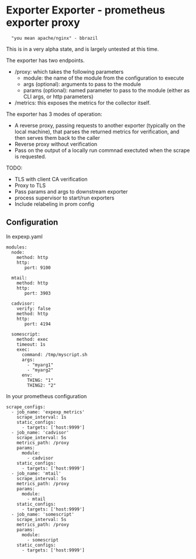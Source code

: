 # Exporter Exporter - prometheus exporter proxy

```   "you mean apache/nginx" - bbrazil ```

This is in a very alpha state, and is largely untested at this time.

The exporter has two endpoints.

- /proxy: which takes the following parameters
  - module: the name of the module from the configuration to execute
  - args (optional): arguments to pass to the module
  - params (optional): named parameter to pass to the module (either as CLI args, or http parameters)
- /metrics: this exposes the metrics for the collector itself.

The exporter has 3 modes of operation:

- A reverse proxy, passing requests to another exporter (typically on the local
  machine), that parses the returned metrics for verification, and then serves
  them back to the caller
- Reverse proxy without verification
- Pass on the output of a locally run commnad exectuted when the scrape
  is requested.

TODO:
- TLS with client CA verification
- Proxy to TLS
- Pass params and args to downstream exporter
- process supervisor to start/run exporters
- Include relabeling in prom config

## Configuration

In expexp.yaml

```
modules:
  node:
    method: http
    http:
       port: 9100

  mtail:
    method: http
    http:
       port: 3903

  cadvisor:
    verify: false
    method: http
    http:
       port: 4194

  somescript:
    method: exec
    timeout: 1s
    exec:
      command: /tmp/myscript.sh
      args:
        - "myarg1"
        - "myarg2"
      env:
        THING: "1"
        THING2: "2"

```

In your prometheus configuration
```
scrape_configs:
  - job_name: 'expexp_metrics'
    scrape_interval: 1s
    static_configs:
      - targets: ['host:9999']
  - job_name: 'cadvisor'
    scrape_interval: 5s
    metrics_path: /proxy
    params:
      module:
        - cadvisor
    static_configs:
      - targets: ['host:9999']
  - job_name: 'mtail'
    scrape_interval: 5s
    metrics_path: /proxy
    params:
      module:
        - mtail
    static_configs:
      - targets: ['host:9999']
  - job_name: 'somescript'
    scrape_interval: 5s
    metrics_path: /proxy
    params:
      module:
        - somescript
    static_configs:
      - targets: ['host:9999']
```
